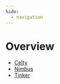 ```yaml
---
hide:
  - navigation
---
```

# Overview
- [Celty](celty/index.md)
- [Nimbus](nimbus/index.md)
- [Tinker](tinker/index.md)
